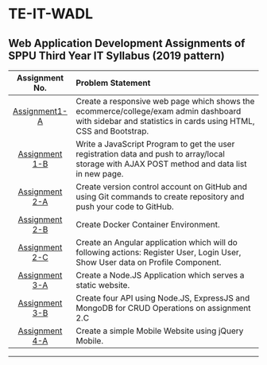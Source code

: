 
# TE-IT-WADL


## Web Application Development Assignments of SPPU Third Year IT Syllabus (2019 pattern)



| Assignment No. | Problem Statement  |
| :--------------:  | :-------------- |
|[Assignment1-A](Group1_Assignment-a)| Create a responsive web page which shows the ecommerce/college/exam admin dashboard with sidebar and statistics in cards using HTML, CSS and Bootstrap.| 
|[Assignment 1-B](Group1_Assignment-b)| Write a JavaScript Program to get the user registration data and push to array/local storage with AJAX POST method and data list in new page.|
|[Assignment 2-A](Group2_Assignment-a)| Create version control account on GitHub and using Git commands to create repository and push your code to GitHub. |
|[Assignment 2-B](Group2_Assignment-a)| Create Docker Container Environment.|
|[Assignment 2-C](Group2_Assignment-c)|Create an Angular application which will do following actions: Register User, Login User, Show User data on Profile Component.|
|[Assignment 3-A](Group3_Assignment-a)|Create a Node.JS Application which serves a static website.|
|[Assignment 3-B](Group3_Assignment-b)|Create four API using Node.JS, ExpressJS and MongoDB for CRUD Operations on assignment 2.C |
|[Assignment 4-A](Group4_Assignment-a)|Create a simple Mobile Website using jQuery Mobile.|

<hr>
